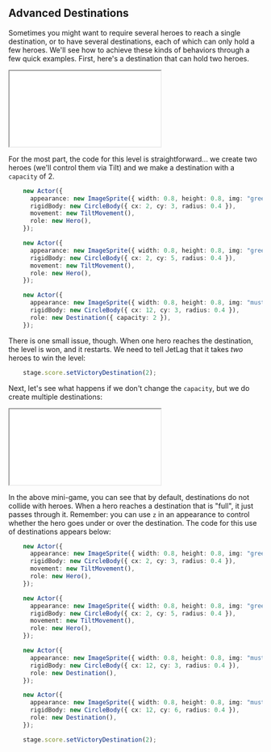 ## Advanced Destinations

Sometimes you might want to require several heroes to reach a single
destination, or to have several destinations, each of which can only hold a few
heroes.  We'll see how to achieve these kinds of behaviors through a few quick
examples.  First, here's a destination that can hold two heroes.

<iframe src="game_04.iframe.html"></iframe>

For the most part, the code for this level is straightforward... we create two
heroes (we'll control them via Tilt) and we make a destination with a `capacity`
of 2.

```typescript
    new Actor({
      appearance: new ImageSprite({ width: 0.8, height: 0.8, img: "green_ball.png" }),
      rigidBody: new CircleBody({ cx: 2, cy: 3, radius: 0.4 }),
      movement: new TiltMovement(),
      role: new Hero(),
    });

    new Actor({
      appearance: new ImageSprite({ width: 0.8, height: 0.8, img: "green_ball.png" }),
      rigidBody: new CircleBody({ cx: 2, cy: 5, radius: 0.4 }),
      movement: new TiltMovement(),
      role: new Hero(),
    });

    new Actor({
      appearance: new ImageSprite({ width: 0.8, height: 0.8, img: "mustard_ball.png" }),
      rigidBody: new CircleBody({ cx: 12, cy: 3, radius: 0.4 }),
      role: new Destination({ capacity: 2 }),
    });
```

There is one small issue, though.  When one hero reaches the destination, the
level is won, and it restarts.  We need to tell JetLag that it takes *two*
heroes to win the level:

```typescript
    stage.score.setVictoryDestination(2);
```

Next, let's see what happens if we don't change the `capacity`, but we do create
multiple destinations:

<iframe src="game_05.iframe.html"></iframe>

In the above mini-game, you can see that by default, destinations do not collide
with heroes.  When a hero reaches a destination that is "full", it just passes
through it.  Remember: you can use `z` in an appearance to control whether the
hero goes under or over the destination.  The code for this use of destinations
appears below:

```typescript
    new Actor({
      appearance: new ImageSprite({ width: 0.8, height: 0.8, img: "green_ball.png" }),
      rigidBody: new CircleBody({ cx: 2, cy: 3, radius: 0.4 }),
      movement: new TiltMovement(),
      role: new Hero(),
    });

    new Actor({
      appearance: new ImageSprite({ width: 0.8, height: 0.8, img: "green_ball.png" }),
      rigidBody: new CircleBody({ cx: 2, cy: 5, radius: 0.4 }),
      movement: new TiltMovement(),
      role: new Hero(),
    });

    new Actor({
      appearance: new ImageSprite({ width: 0.8, height: 0.8, img: "mustard_ball.png" }),
      rigidBody: new CircleBody({ cx: 12, cy: 3, radius: 0.4 }),
      role: new Destination(),
    });

    new Actor({
      appearance: new ImageSprite({ width: 0.8, height: 0.8, img: "mustard_ball.png" }),
      rigidBody: new CircleBody({ cx: 12, cy: 6, radius: 0.4 }),
      role: new Destination(),
    });

    stage.score.setVictoryDestination(2);
```
